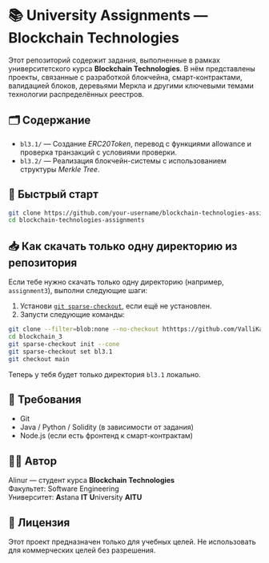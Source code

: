 # 📚 University Assignments — Blockchain Technologies

Этот репозиторий содержит задания, выполненные в рамках университетского курса **Blockchain Technologies**. В нём представлены проекты, связанные с разработкой блокчейна, смарт-контрактами, валидацией блоков, деревьями Меркла и другими ключевыми темами технологии распределённых реестров.

## 🗂️ Содержание

- `bl3.1/` — Создание *ERC20Token*, перевод с функциями allowance и проверка транзакций с условиями проверки.
- `bl3.2/` — Реализация блокчейн-системы с использованием структуры *Merkle Tree*.

## 🚀 Быстрый старт

```bash
git clone https://github.com/your-username/blockchain-technologies-assignments.git
cd blockchain-technologies-assignments
```

## 📥 Как скачать только одну директорию из репозитория

Если тебе нужно скачать только одну директорию (например, `assignment3`), выполни следующие шаги:

1. Установи [`git sparse-checkout`](https://git-scm.com/docs/git-sparse-checkout), если ещё не установлен.
2. Запусти следующие команды:

```bash
git clone --filter=blob:none --no-checkout hthttps://github.com/ValliKaz/Blockchain/tree/main
cd blockchain_3
git sparse-checkout init --cone
git sparse-checkout set bl3.1
git checkout main
```

Теперь у тебя будет только директория `bl3.1` локально.

## 📌 Требования

- Git
- Java / Python / Solidity (в зависимости от задания)
- Node.js (если есть фронтенд к смарт-контрактам)

## 🧑‍🎓 Автор

Alinur — студент курса **Blockchain Technologies**  
Факультет: Software Engineering  
Университет: **A**stana **IT** **U**niversity **AITU**

## 📄 Лицензия

Этот проект предназначен только для учебных целей. Не использовать для коммерческих целей без разрешения.

